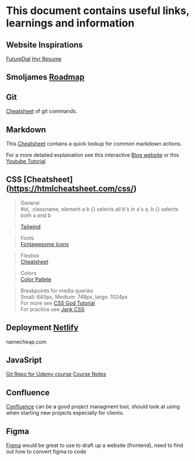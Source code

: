 # This document contains useful links, learnings and information

## Website Inspirations
[FutureDial](https://www.futuredial.com/)
[Hyr Resume](https://www.hyr.sh/)

## Smoljames [Roadmap](https://smoljames.com/roadmap)

## Git 
[Cheatsheet](git_cheatsheet.pdf) of git commands.

## Markdown 
This [Cheatsheet](markdown_cheatsheet.pdf) contains a quick lookup for common markdown actions. 

For a more detailed explaination see this interactive [Blog website](https://blog.webdevsimplified.com/2023-06/markdown-crash-course/) or this [Youtube Tutorial](https://www.youtube.com/watch?v=_PPWWRV6gbA&ab_channel=WebDevSimplified)

## CSS [Cheatsheet] (https://htmlcheatsheet.com/css/)
> General  
#id, .classname, element
a b {} selects all b's in a's
a, b {} selects both a and b  

> [Tailwind](https://tailwindcss.com/)

> Fonts  
[Fontawesome Icons](https://fontawesome.com/icons)

> Flexbox  
[Cheatsheet](https://flexbox.malven.co/)

> Colors  
[Color Pallete](https://coolors.co/?fbclid=IwAR38Bbvidr05OWg5wwDNkfLtNV0IH-vLefYORFtI71CTPvrX-mFSSGLINbo)

> Breakpoints for media queries  
Small: 640px, Medium: 748px, large: 1024px  
For more see [CSS God Tutorial](https://www.youtube.com/watch?v=c51RJtRFky4&ab_channel=Smoljames)  
For practice see [Jank CSS](https://jankcss.com/)

## Deployment [Netlify](https://app.netlify.com/teams/bsh75/overview)
namecheap.com

## JavaSript
[Git Repo for Udemy course](https://github.com/jamezmca/the-complete-javascript-course)
[Course Notes](https://smoljames.com/notes/javascript)

## Confluence
[Confluence](https://www.atlassian.com/software/confluence) can be a good project managment tool, should look at using when starting new projects especially for clients.

## Figma
[Figma](https://www.figma.com/) would be great to use to draft up a website (frontend), need to find out how to convert figma to code